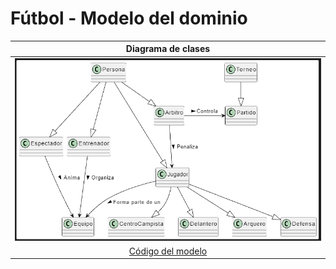 # Fútbol - Modelo del dominio

|Diagrama de clases|
|:-:|
|![Imagen](futbol-diagrama.PNG)|
|[Código del modelo](futbol.plantuml)|
